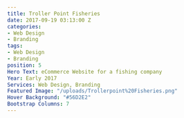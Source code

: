 ```yaml
---
title: Troller Point Fisheries
date: 2017-09-19 03:13:00 Z
categories:
- Web Design
- Branding
tags:
- Web Design
- Branding
position: 5
Hero Text: eCommerce Website for a fishing company
Year: Early 2017
Services: Web Design, Branding
Featured Image: "/uploads/Trollerpoint%20Fisheries.png"
Hover Background: "#56D2E2"
Bootstrap Columns: 7
---
```


